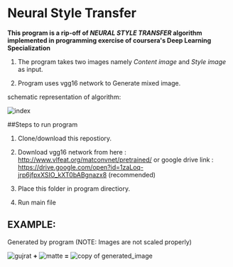 # Neural Style Transfer

**This program is a rip-off of *NEURAL STYLE TRANSFER* algorithm implemented in programming exercise of coursera's Deep Learning Specialization**

1) The program takes two images namely *Content image* and *Style image* as input.

2) Program uses vgg16 network to Generate mixed image.

schematic representation of algorithm:

![index](https://user-images.githubusercontent.com/26195811/41410712-fa3e3b8a-6ff7-11e8-8a8d-cd9b3cd5906e.png)


##Steps to run program

1) Clone/download this repostiory.

2) Download vgg16 network from here : http://www.vlfeat.org/matconvnet/pretrained/ or google drive link : https://drive.google.com/open?id=1zaLoq-jrp6jfpxXSIO_kXT0bABgnazx8 (recommended)

3) Place this folder in program directiory.

4) Run main file


## EXAMPLE:
Generated by program
(NOTE: Images are not scaled properly)


![gujrat](https://user-images.githubusercontent.com/26195811/43723434-4642efbc-99b5-11e8-9e8c-19cad46b46db.jpg)
    ****+****     ![matte](https://user-images.githubusercontent.com/26195811/43723605-a98df454-99b5-11e8-8709-3c376f9520e8.jpg)     ****=****     ![copy of generated_image](https://user-images.githubusercontent.com/26195811/43723360-0fbb6e10-99b5-11e8-83ac-9ae0f712999d.jpg)

